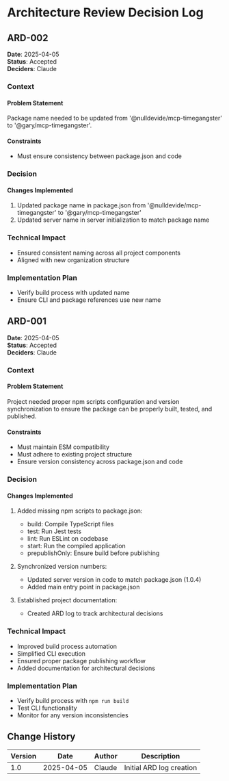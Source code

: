 # Architecture Review Decision Log

## ARD-002
**Date**: 2025-04-05  
**Status**: Accepted  
**Deciders**: Claude

### Context
#### Problem Statement
Package name needed to be updated from '@nulldevide/mcp-timegangster' to '@gary/mcp-timegangster'.

#### Constraints
- Must ensure consistency between package.json and code

### Decision
#### Changes Implemented
1. Updated package name in package.json from '@nulldevide/mcp-timegangster' to '@gary/mcp-timegangster'
2. Updated server name in server initialization to match package name

### Technical Impact
- Ensured consistent naming across all project components
- Aligned with new organization structure

### Implementation Plan
- Verify build process with updated name
- Ensure CLI and package references use new name

## ARD-001
**Date**: 2025-04-05  
**Status**: Accepted  
**Deciders**: Claude

### Context
#### Problem Statement
Project needed proper npm scripts configuration and version synchronization to ensure the package can be properly built, tested, and published.

#### Constraints
- Must maintain ESM compatibility
- Must adhere to existing project structure
- Ensure version consistency across package.json and code

### Decision
#### Changes Implemented
1. Added missing npm scripts to package.json:
   - build: Compile TypeScript files
   - test: Run Jest tests
   - lint: Run ESLint on codebase
   - start: Run the compiled application
   - prepublishOnly: Ensure build before publishing

2. Synchronized version numbers:
   - Updated server version in code to match package.json (1.0.4)
   - Added main entry point in package.json

3. Established project documentation:
   - Created ARD log to track architectural decisions

### Technical Impact
- Improved build process automation
- Simplified CLI execution
- Ensured proper package publishing workflow
- Added documentation for architectural decisions

### Implementation Plan
- Verify build process with `npm run build`
- Test CLI functionality
- Monitor for any version inconsistencies

## Change History
| Version | Date | Author | Description |
|---------|------|--------|-------------|
| 1.0 | 2025-04-05 | Claude | Initial ARD log creation |